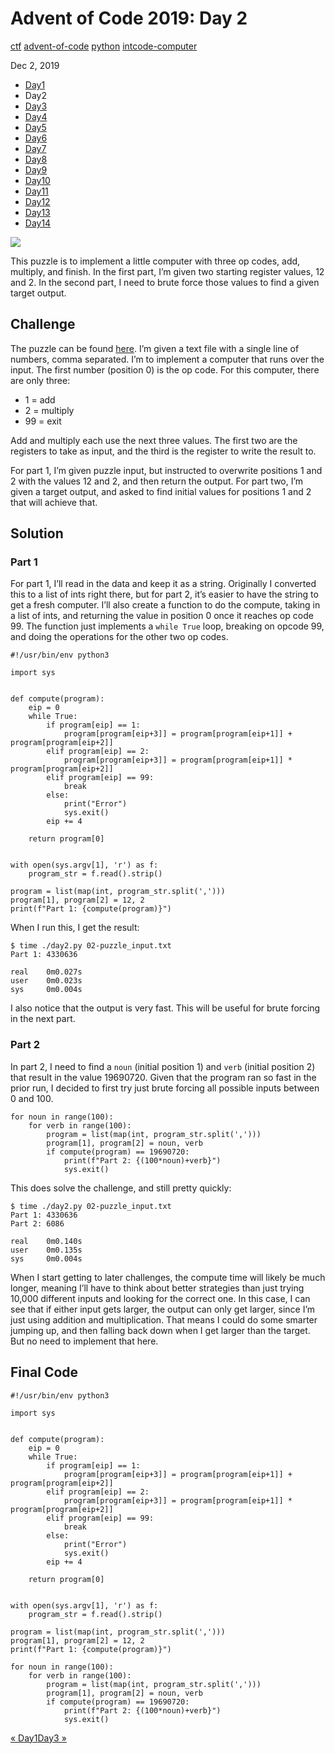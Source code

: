 # Advent of Code 2019: Day 2

[ctf](/tags#ctf ) [advent-of-code](/tags#advent-of-code )
[python](/tags#python ) [intcode-computer](/tags#intcode-computer )  
  
Dec 2, 2019

  * [Day1](/adventofcode2019/1)
  * Day2
  * [Day3](/adventofcode2019/3)
  * [Day4](/adventofcode2019/4)
  * [Day5](/adventofcode2019/5)
  * [Day6](/adventofcode2019/6)
  * [Day7](/adventofcode2019/7)
  * [Day8](/adventofcode2019/8)
  * [Day9](/adventofcode2019/9)
  * [Day10](/adventofcode2019/10)
  * [Day11](/adventofcode2019/11)
  * [Day12](/adventofcode2019/12)
  * [Day13](/adventofcode2019/13)
  * [Day14](/adventofcode2019/14)

![](https://0xdfimages.gitlab.io/img/aoc2019-2-cover.png)

This puzzle is to implement a little computer with three op codes, add,
multiply, and finish. In the first part, I’m given two starting register
values, 12 and 2. In the second part, I need to brute force those values to
find a given target output.

## Challenge

The puzzle can be found [here](https://adventofcode.com/2019/day/2). I’m given
a text file with a single line of numbers, comma separated. I’m to implement a
computer that runs over the input. The first number (position 0) is the op
code. For this computer, there are only three:

  * 1 = add
  * 2 = multiply
  * 99 = exit

Add and multiply each use the next three values. The first two are the
registers to take as input, and the third is the register to write the result
to.

For part 1, I’m given puzzle input, but instructed to overwrite positions 1
and 2 with the values 12 and 2, and then return the output. For part two, I’m
given a target output, and asked to find initial values for positions 1 and 2
that will achieve that.

## Solution

### Part 1

For part 1, I’ll read in the data and keep it as a string. Originally I
converted this to a list of ints right there, but for part 2, it’s easier to
have the string to get a fresh computer. I’ll also create a function to do the
compute, taking in a list of ints, and returning the value in position 0 once
it reaches op code 99. The function just implements a `while True` loop,
breaking on opcode 99, and doing the operations for the other two op codes.

    
    
    #!/usr/bin/env python3
    
    import sys
    
    
    def compute(program):
        eip = 0
        while True:
            if program[eip] == 1:
                program[program[eip+3]] = program[program[eip+1]] + program[program[eip+2]]
            elif program[eip] == 2:
                program[program[eip+3]] = program[program[eip+1]] * program[program[eip+2]]
            elif program[eip] == 99:
                break
            else:
                print("Error")
                sys.exit()
            eip += 4
    
        return program[0]
    
    
    with open(sys.argv[1], 'r') as f:
        program_str = f.read().strip()
    
    program = list(map(int, program_str.split(',')))
    program[1], program[2] = 12, 2
    print(f"Part 1: {compute(program)}")
    

When I run this, I get the result:

    
    
    $ time ./day2.py 02-puzzle_input.txt 
    Part 1: 4330636
    
    real    0m0.027s
    user    0m0.023s
    sys     0m0.004s
    

I also notice that the output is very fast. This will be useful for brute
forcing in the next part.

### Part 2

In part 2, I need to find a `noun` (initial position 1) and `verb` (initial
position 2) that result in the value 19690720. Given that the program ran so
fast in the prior run, I decided to first try just brute forcing all possible
inputs between 0 and 100.

    
    
    for noun in range(100):
        for verb in range(100):
            program = list(map(int, program_str.split(',')))
            program[1], program[2] = noun, verb
            if compute(program) == 19690720:
                print(f"Part 2: {(100*noun)+verb}")
                sys.exit()
    

This does solve the challenge, and still pretty quickly:

    
    
    $ time ./day2.py 02-puzzle_input.txt 
    Part 1: 4330636
    Part 2: 6086
    
    real    0m0.140s
    user    0m0.135s
    sys     0m0.004s
    

When I start getting to later challenges, the compute time will likely be much
longer, meaning I’ll have to think about better strategies than just trying
10,000 different inputs and looking for the correct one. In this case, I can
see that if either input gets larger, the output can only get larger, since
I’m just using addition and multiplication. That means I could do some smarter
jumping up, and then falling back down when I get larger than the target. But
no need to implement that here.

## Final Code

    
    
    #!/usr/bin/env python3
    
    import sys
    
    
    def compute(program):
        eip = 0
        while True:
            if program[eip] == 1:
                program[program[eip+3]] = program[program[eip+1]] + program[program[eip+2]]
            elif program[eip] == 2:
                program[program[eip+3]] = program[program[eip+1]] * program[program[eip+2]]
            elif program[eip] == 99:
                break
            else:
                print("Error")
                sys.exit()
            eip += 4
    
        return program[0]
    
    
    with open(sys.argv[1], 'r') as f:
        program_str = f.read().strip()
    
    program = list(map(int, program_str.split(',')))
    program[1], program[2] = 12, 2
    print(f"Part 1: {compute(program)}")
    
    for noun in range(100):
        for verb in range(100):
            program = list(map(int, program_str.split(',')))
            program[1], program[2] = noun, verb
            if compute(program) == 19690720:
                print(f"Part 2: {(100*noun)+verb}")
                sys.exit()
    

[« Day1](/adventofcode2019/1)[Day3 »](/adventofcode2019/3)

[](/adventofcode2019/2)

